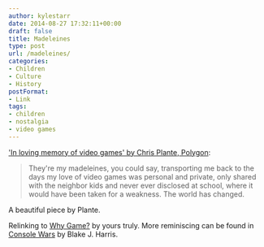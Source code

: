 ```yaml
---
author: kylestarr
date: 2014-08-27 17:32:11+00:00
draft: false
title: Madeleines
type: post
url: /madeleines/
categories:
- Children
- Culture
- History
postFormat:
- Link
tags:
- children
- nostalgia
- video games
---
```


['In loving memory of video games' by Chris Plante, Polygon](http://www.polygon.com/2014/8/27/6074135/video-game-memories):



<blockquote>They're my madeleines, you could say, transporting me back to the days my love of video games was personal and private, only shared with the neighbor kids and never ever disclosed at school, where it would have been taken for a weakness. The world has changed.</blockquote>



A beautiful piece by Plante. 

Relinking to [Why Game?](https://www.zerocounts.net/2013/10/15/why-game/) by yours truly. More reminiscing can be found in [Console Wars](https://itunes.apple.com/us/book/console-wars/id718597648?mt=11) by Blake J. Harris.
